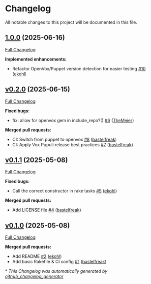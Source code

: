 # Changelog

All notable changes to this project will be documented in this file.

## [1.0.0](https://github.com/voxpupuli/puppet_fixtures/tree/1.0.0) (2025-06-16)

[Full Changelog](https://github.com/voxpupuli/puppet_fixtures/compare/v0.2.0...1.0.0)

**Implemented enhancements:**

- Refactor OpenVox/Puppet version detection for easier testing [\#10](https://github.com/voxpupuli/puppet_fixtures/pull/10) ([ekohl](https://github.com/ekohl))

## [v0.2.0](https://github.com/voxpupuli/puppet_fixtures/tree/v0.2.0) (2025-06-15)

[Full Changelog](https://github.com/voxpupuli/puppet_fixtures/compare/v0.1.1...v0.2.0)

**Fixed bugs:**

- fix: allow for openvox gem in include\_repo?\(\) [\#6](https://github.com/voxpupuli/puppet_fixtures/pull/6) ([TheMeier](https://github.com/TheMeier))

**Merged pull requests:**

- CI: Switch from puppet to openvox [\#8](https://github.com/voxpupuli/puppet_fixtures/pull/8) ([bastelfreak](https://github.com/bastelfreak))
- CI: Apply Vox Pupuli release best practices  [\#7](https://github.com/voxpupuli/puppet_fixtures/pull/7) ([bastelfreak](https://github.com/bastelfreak))

## [v0.1.1](https://github.com/voxpupuli/puppet_fixtures/tree/v0.1.1) (2025-05-08)

[Full Changelog](https://github.com/voxpupuli/puppet_fixtures/compare/v0.1.0...v0.1.1)

**Fixed bugs:**

- Call the correct constructor in rake tasks [\#5](https://github.com/voxpupuli/puppet_fixtures/pull/5) ([ekohl](https://github.com/ekohl))

**Merged pull requests:**

- Add LICENSE file [\#4](https://github.com/voxpupuli/puppet_fixtures/pull/4) ([bastelfreak](https://github.com/bastelfreak))

## [v0.1.0](https://github.com/voxpupuli/puppet_fixtures/tree/v0.1.0) (2025-05-08)

[Full Changelog](https://github.com/voxpupuli/puppet_fixtures/compare/0c2d978ddf64b315544c2d1679ee2d5bf2e7a39f...v0.1.0)

**Merged pull requests:**

- Add README [\#2](https://github.com/voxpupuli/puppet_fixtures/pull/2) ([ekohl](https://github.com/ekohl))
- Add basic Rakefile & CI config [\#1](https://github.com/voxpupuli/puppet_fixtures/pull/1) ([bastelfreak](https://github.com/bastelfreak))



\* *This Changelog was automatically generated by [github_changelog_generator](https://github.com/github-changelog-generator/github-changelog-generator)*
